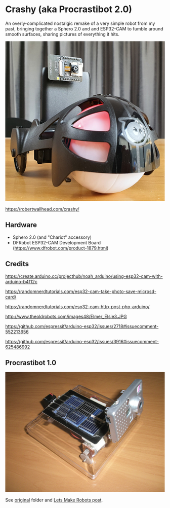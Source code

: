 # Crashy (aka Procrastibot 2.0)

An overly-complicated nostalgic remake of a very simple robot from my past,
bringing together a Sphero 2.0 and and ESP32-CAM to fumble around smooth
surfaces, sharing pictures of everything it hits.

![](hardware/build.jpg)

https://robertwallhead.com/crashy/

## Hardware

 * Sphero 2.0 (and "Chariot" accessory)
 * DFRobot ESP32-CAM Development Board (https://www.dfrobot.com/product-1879.html)

## Credits

https://create.arduino.cc/projecthub/noah_arduino/using-esp32-cam-with-arduino-b4f12c

https://randomnerdtutorials.com/esp32-cam-take-photo-save-microsd-card/

https://randomnerdtutorials.com/esp32-cam-http-post-php-arduino/

http://www.theoldrobots.com/images48/Elmer_Elsie3.JPG

https://github.com/espressif/arduino-esp32/issues/2718#issuecomment-552213656

https://github.com/espressif/arduino-esp32/issues/3916#issuecomment-625486992

## Procrastibot 1.0

![](hardware/original/PA240333.JPG)

See [original](hardware/original/) folder and [Lets Make Robots
post](https://www.robotshop.com/community/forum/t/procrasti-bot/669).
